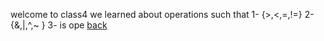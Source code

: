 welcome to class4
we learned about
operations such that
1- {>,<,=,!=}
2-{&,|,^,~ }
3- is ope
[back](../README.md)